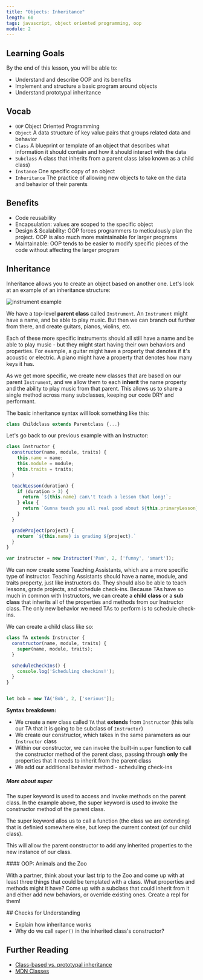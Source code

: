 ```yaml
---
title: "Objects: Inheritance"
length: 60
tags: javascript, object oriented programming, oop
module: 2
---
```


## Learning Goals

By the end of this lesson, you will be able to:

* Understand and describe OOP and its benefits
* Implement and structure a basic program around objects
* Understand prototypal inheritance

## Vocab

- `OOP` Object Oriented Programming
- `Object` A data structure of key value pairs that groups related data and behavior
- `Class` A blueprint or template of an object that describes what information it should contain and how it should interact with the data
- `Subclass` A class that inherits from a parent class (also known as a child class)
- `Instance` One specific copy of an object
- `Inheritance` The practice of allowing new objects to take on the data and behavior of their parents
<!-- - `Encapsulation` Hiding the details of how an object works & grouping data and behavior -->
<!-- - `SRP` Single Responsibility Principle -->
<!-- - `Coupling` The level of connectedness between two objects -->


## Benefits

* Code reusability
* Encapsulation: values are scoped to the specific object
* Design & Scalability: OOP forces programmers to meticulously plan the project. OOP is also much more maintainable for larger programs
* Maintainable: OOP tends to be easier to modify specific pieces of the code without affecting the larger program


## Inheritance

Inheritance allows you to create an object based on another one. Let's look at an example of an inheritance structure:

![instrument example](https://koenig-media.raywenderlich.com/uploads/2017/05/ObjectOrientedProgramming-graph-2.png)

We have a top-level **parent class** called `Instrument`. An `Instrument` might have a name, and be able to play music. But then we can branch out further from there, and create guitars, pianos, violins, etc.

Each of these more specific instruments should all still have a name and be able to play music - but they might start having their own behaviors and properties. For example, a guitar might have a property that denotes if it's acoustic or electric. A piano might have a property that denotes how many keys it has.

As we get more specific, we create new classes that are based on our parent `Instrument`, and we allow them to each **inherit** the name property and the ability to play music from that parent. This allows us to share a single method across many subclasses, keeping our code DRY and performant.

The basic inheritance syntax will look something like this:

```js
class Childclass extends Parentclass {...}
```

Let's go back to our previous example with an Instructor:

```js
class Instructor {
  constructor(name, module, traits) {
    this.name = name;
    this.module = module;
    this.traits = traits;
  }

  teachLesson(duration) {
    if (duration > 3) {
      return `${this.name} can\'t teach a lesson that long!`;
    } else {
      return `Gunna teach you all real good about ${this.primaryLesson}`;
    }
  }

  gradeProject(project) {
    return `${this.name} is grading ${project}.`
  }
}

var instructor = new Instructor('Pam', 2, ['funny', 'smart']);
```

We can now create some Teaching Assistants, which are a more specific type of instructor. Teaching Assistants should have a name, module, and traits property, just like instructors do. They should also be able to teach lessons, grade projects, and schedule check-ins. Because TAs have so much in common with Instructors, we can create a **child class** or a **sub class** that inherits all of the properties and methods from our Instructor class. The only new behavior we need TAs to perform is to schedule check-ins.

We can create a child class like so:


```js
class TA extends Instructor {
  constructor(name, module, traits) {
    super(name, module, traits);
  }

  scheduleCheckIns() {
    console.log('Scheduling checkins!');
  }
}


let bob = new TA('Bob', 2, ['serious']);
```

**Syntax breakdown:**

* We create a new class called `TA` that **extends** from `Instructor` (this tells our TA that it is going to be subclass of `Instructor`)
* We create our constructor, which takes in the same parameters as our `Instructor` class
* Within our constructor, we can invoke the built-in `super` function to call the constructor method of the parent class, passing through **only** the properties that it needs to inherit from the parent class
* We add our additional behavior method - scheduling check-ins

<!-- When used in a constructor, the super keyword appears alone and must be used before the this keyword is used. The super keyword can also be used to call functions on a parent object. -->

##### More about super

The super keyword is used to access and invoke methods on the parent class. In the example above, the super keyword is used to invoke the constructor method of the parent class.

The super keyword allos us to call a function (the class we are extending) that is definied somewhere else, but keep the current context (of our child class).

This will allow the parent constructor to add any inherited properties to the new instance of our class.

<section class="call-to-action">
#### OOP: Animals and the Zoo

With a partner, think about your last trip to the Zoo and come up with at least three things that could be templated with a class. What properties and methods might it have? Come up with a subclass that could inherit from it and either add new behaviors, or override existing ones. Create a repl for them!
</section>

<!--
#### Old Way:

```
function Vehicle(color, price) {
  this.color = color;
  this.price = price;
}

Vehicle.prototype.manualDrive = function() {
  // manually drive the car!
}

function Tesla(color, price) {
  Vehicle.call(color, price);
  this.chargingPort = 'microUsb';
}

Tesla.prototype.autoDrive = function() {
  // automatically drive the car!
}
```

 -->

<section class="checks-for-understanding">
## Checks for Understanding

* Explain how inheritance works
* Why do we call `super()` in the inherited class's constructor?
</section>

## Further Reading


* [Class-based vs. prototypal inheritance](https://medium.com/javascript-scene/master-the-javascript-interview-what-s-the-difference-between-class-prototypal-inheritance-e4cd0a7562e9)
* [MDN Classes](https://developer.mozilla.org/en-US/docs/Web/JavaScript/Reference/Classes)

<!-- ## Review Prompt

_**Review**_

// Given these two classes, what properties and/or methods would a parent class of Pet have? What would need to modified/removed/added on our classes of `Dog` and `Cat` for them to inherit from `Pet`?

```js
// Dog.js

class Dog {
  constructor(name, breed, tricks) {
    this.name = name;
    this.breed = breed;
    this.tricks = tricks;
  }

  learnTrick() {
    if (typeof trick === 'string' && !this.tricks.includes(trick) ) {
      this.tricks.push(trick);
    }
  }
}

// Cat.js

class Cat {
  constructor(name, breed, faveTreat) {
    this.name = name;
    this.breed = breed;
    this.faveTreat = faveTreat;
  }

  feedTreat(treat) {
    if ( this.faveTreat == treat ) {
      return `${this.name} eats a treat: ${treat}`
    } else {
      return `${this.name} casually sniffs the ${treat} and then ignores it.`
    }
  }
}
``` -->
